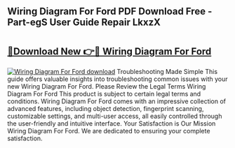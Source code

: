 ## Wiring Diagram For Ford PDF Download Free - Part-egS User Guide Repair LkxzX

# <h2><a href="http://dfrvad.blite.top/?on=Wiring+Diagram+For+Ford">🔗Download New 👉🔴 Wiring Diagram For Ford</a></h2>

[![Wiring Diagram For Ford download](https://i.imgur.com/lujVjoI.png)](http://dfrvad.blite.top/?on=Wiring+Diagram+For+Ford)
Troubleshooting Made Simple This guide offers valuable insights into troubleshooting common issues with your new Wiring Diagram For Ford. Please Review the Legal Terms Wiring Diagram For Ford This product is subject to certain legal terms and conditions. Wiring Diagram For Ford comes with an impressive collection of advanced features, including object detection, fingerprint scanning, customizable settings, and multi-user access, all easily controlled through the user-friendly and intuitive interface. Your Satisfaction is Our Mission Wiring Diagram For Ford. We are dedicated to ensuring your complete satisfaction.
